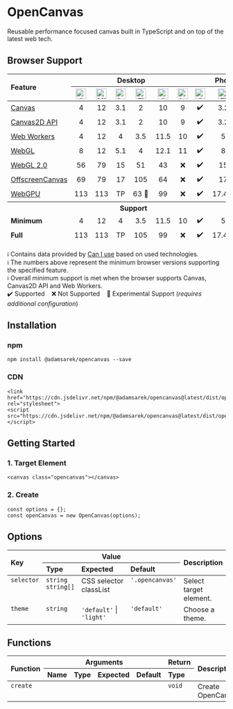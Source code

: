 # OpenCanvas
Reusable performance focused canvas built in TypeScript and on top of the latest web tech.

## Browser Support
<table>
	<thead>
		<tr>
			<th rowspan="2" align="left">Feature</th>
			<th colspan="6">Desktop</th>
			<th colspan="3">Phone</th>
		</tr>
		<tr>
			<th><img width="24" height="24" alt="Google Chrome" title="Google Chrome" src="https://upload.wikimedia.org/wikipedia/commons/e/e1/Google_Chrome_icon_%28February_2022%29.svg"></th>
			<th><img width="24" height="24" alt="Microsoft Edge" title="Microsoft Edge" src="https://upload.wikimedia.org/wikipedia/commons/9/98/Microsoft_Edge_logo_%282019%29.svg"></th>
			<th><img width="24" height="24" alt="Safari" title="Safari" src="https://upload.wikimedia.org/wikipedia/commons/8/8d/Safari_2020_logo.svg"></th>
			<th><img width="24" height="24" alt="Firefox" title="Firefox" src="https://upload.wikimedia.org/wikipedia/commons/a/a0/Firefox_logo%2C_2019.svg"></th>
			<th><img width="24" height="24" alt="Opera" title="Opera" src="https://upload.wikimedia.org/wikipedia/commons/4/49/Opera_2015_icon.svg"></th>
			<th><img width="24" height="24" alt="Internet Explorer" title="Internet Explorer" src="https://upload.wikimedia.org/wikipedia/commons/1/18/Internet_Explorer_10%2B11_logo.svg"></th>
			<th><img width="24" height="24" alt="Google Chrome" title="Google Chrome" src="https://upload.wikimedia.org/wikipedia/commons/e/e1/Google_Chrome_icon_%28February_2022%29.svg"></th>
			<th><img width="24" height="24" alt="Firefox" title="Firefox" src="https://upload.wikimedia.org/wikipedia/commons/a/a0/Firefox_logo%2C_2019.svg"></th>
			<th><img width="24" height="24" alt="Samsung Internet" title="Samsung Internet" src="https://upload.wikimedia.org/wikipedia/commons/e/e9/Samsung_Internet_logo.svg"></th>
		</tr>
	</thead>
	<tbody>
		<tr>
			<td><a href="https://caniuse.com/canvas">Canvas</a></td>
			<td align="center">4</td>
			<td align="center">12</td>
			<td align="center">3.1</td>
			<td align="center">2</td>
			<td align="center">10</td>
			<td align="center">9</td>
			<td align="center">✔️</td>
			<td align="center">3.2</td>
			<td align="center">4</td>
		</tr>
		<tr>
			<td><a href="https://caniuse.com/mdn-api_canvasrenderingcontext2d">Canvas2D API</a></td>
			<td align="center">4</td>
			<td align="center">12</td>
			<td align="center">3.1</td>
			<td align="center">2</td>
			<td align="center">10</td>
			<td align="center">9</td>
			<td align="center">✔️</td>
			<td align="center">3.2</td>
			<td align="center">4</td>
		</tr>
		<tr>
			<td><a href="https://caniuse.com/webworkers">Web Workers</a></td>
			<td align="center">4</td>
			<td align="center">12</td>
			<td align="center">4</td>
			<td align="center">3.5</td>
			<td align="center">11.5</td>
			<td align="center">10</td>
			<td align="center">✔️</td>
			<td align="center">5</td>
			<td align="center">4</td>
		</tr>
		<tr>
			<td><a href="https://caniuse.com/webgl">WebGL</a></td>
			<td align="center">8</td>
			<td align="center">12</td>
			<td align="center">5.1</td>
			<td align="center">4</td>
			<td align="center">12.1</td>
			<td align="center">11</td>
			<td align="center">✔️</td>
			<td align="center">8</td>
			<td align="center">4</td>
		</tr>
		<tr>
			<td><a href="https://caniuse.com/webgl2">WebGL 2.0</a></td>
			<td align="center">56</td>
			<td align="center">79</td>
			<td align="center">15</td>
			<td align="center">51</td>
			<td align="center">43</td>
			<td align="center">❌</td>
			<td align="center">✔️</td>
			<td align="center">15</td>
			<td align="center">7.2</td>
		</tr>
		<tr>
			<td><a href="https://caniuse.com/offscreencanvas">OffscreenCanvas</a></td>
			<td align="center">69</td>
			<td align="center">79</td>
			<td align="center">17</td>
			<td align="center">105</td>
			<td align="center">64</td>
			<td align="center">❌</td>
			<td align="center">✔️</td>
			<td align="center">17</td>
			<td align="center">10.1</td>
		</tr>
		<tr>
			<td><a href="https://caniuse.com/webgpu">WebGPU</a></td>
			<td align="center">113</td>
			<td align="center">113</td>
			<td align="center">TP</td>
			<td align="center">63&nbsp;🧪</td>
			<td align="center">99</td>
			<td align="center">❌</td>
			<td align="center">✔️</td>
			<td align="center">17.4&nbsp;🧪</td>
			<td align="center">24</td>
		</tr>
	</tbody>
	<tfoot>
		<tr>
			<th colspan="10">Support</th>
		</tr>
		<tr>
			<td><b>Minimum</b></td>
			<td align="center">4</td>
			<td align="center">12</td>
			<td align="center">4</td>
			<td align="center">3.5</td>
			<td align="center">11.5</td>
			<td align="center">10</td>
			<td align="center">✔️</td>
			<td align="center">5</td>
			<td align="center">4</td>
		</tr>
		<tr>
			<td><b>Full</b></td>
			<td align="center">113</td>
			<td align="center">113</td>
			<td align="center">TP</td>
			<td align="center">105</td>
			<td align="center">99</td>
			<td align="center">❌</td>
			<td align="center">✔️</td>
			<td align="center">17.4&nbsp;🧪</td>
			<td align="center">24</td>
		</tr>
	</tfoot>
</table>
ℹ️&nbsp;Contains data provided by <a href="https://caniuse.com">Can I use</a> based on used technologies.<br>
ℹ️&nbsp;The numbers above represent the minimum browser versions supporting the specified feature.<br>
ℹ️&nbsp;Overall minimum support is met when the browser supports Canvas, Canvas2D API and Web Workers.<br>
✔️&nbsp;Supported&nbsp;&nbsp;&nbsp;&nbsp;❌&nbsp;Not Supported&nbsp;&nbsp;&nbsp;&nbsp;🧪&nbsp;Experimental Support (<i>requires additional configuration</i>)

## Installation
### npm
```
npm install @adamsarek/opencanvas --save
```

### CDN
```
<link href="https://cdn.jsdelivr.net/npm/@adamsarek/opencanvas@latest/dist/opencanvas.css" rel="stylesheet">
<script src="https://cdn.jsdelivr.net/npm/@adamsarek/opencanvas@latest/dist/opencanvas.js"></script>
```

## Getting Started
### 1. Target Element
```
<canvas class="opencanvas"></canvas>
```

### 2. Create
```
const options = {};
const openCanvas = new OpenCanvas(options);
```

## Options
<table>
	<thead>
		<tr>
			<th rowspan="2" align="left">Key</th>
			<th colspan="3">Value</th>
			<th rowspan="2" align="left">Description</th>
		</tr>
		<tr>
			<th align="left">Type</th>
			<th align="left">Expected</th>
			<th align="left">Default</th>
		</tr>
	</thead>
	<tbody>
		<tr>
			<td valign="top"><code>selector</code></td>
			<td valign="top"><code>string</code><br><code>string[]</code></td>
			<td valign="top">CSS&nbsp;selector<br>classList</td>
			<td valign="top"><code>'.opencanvas'</code></td>
			<td valign="top">Select target element.</td>
		</tr>
		<tr>
			<td valign="top"><code>theme</code></td>
			<td valign="top"><code>string</code></td>
			<td valign="top"><code>'default'</code> | <code>'light'</code></td>
			<td valign="top"><code>'default'</code></td>
			<td valign="top">Choose a theme.</td>
		</tr>
	</tbody>
</table>

## Functions
<table>
	<thead>
		<tr>
			<th rowspan="2" align="left">Function</th>
			<th colspan="4">Arguments</th>
			<th align="left">Return</th>
			<th rowspan="2" align="left">Description</th>
		</tr>
		<tr>
			<th align="left">Name</th>
			<th align="left">Type</th>
			<th align="left">Expected</th>
			<th align="left">Default</th>
			<th align="left">Type</th>
		</tr>
	</thead>
	<tbody>
		<tr>
			<td valign="top"><code>create</code></td>
			<td valign="top"></td>
			<td valign="top"></td>
			<td valign="top"></td>
			<td valign="top"></td>
			<td valign="top"><code>void</code></td>
			<td valign="top">Create OpenCanvas.</td>
		</tr>
	</tbody>
</table>
